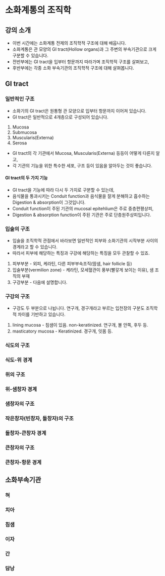 # 소화계통의 조직학

## 강의 소개

* 이번 시간에는 소화계통 전제의 조직학적 구조에 대해 배웁니다.
* 소화계통은 관 모양의 GI tract(Hollow organs)과 그 주변의 부속기관으로 크게 구분할 수 있습니다.
* 전반부에는 GI tract을 입부터 항문까지 따라가며 조직학적 구조를 살펴보고,
* 후반부에는 각종 소화 부속기관의 조직학적 구조에 대해 살펴봅니다.

## GI tract

### 일반적인 구조

* 소화기의 GI tract은 원통형 관 모양으로 입부터 항문까지 이어져 있습니다.
* GI tract은 일반적으로 4개층으로 구성되어 있습니다.

1. Mucosa
1. Submucosa
1. Muscularis(Externa)
1. Serosa

* GI tract의 각 기관에서 Mucosa, Muscularis(Externa) 등등이 어떻게 다른지 알고,
* 각 기관의 기능을 위한 특수한 세포, 구조 등이 있음을 알아두는 것이 좋습니다.

#### GI tract의 두 가지 기능

* GI tract을 기능에 따라 다시 두 가지로 구분할 수 있는데,
* 음식물을 통과시키는 Conduit function과 음식물을 잘게 분해하고 흡수하는 Digestion & absorption이 그것입니다.
* Conduit function이 주된 기관의 mucosal epitehlium은 주로 중층편평상피,
* Digestion & absorption function이 주된 기관은 주로 단층원주상피입니다.

### 입술의 구조

* 입술을 조직학적 관점에서 바라보면 일반적인 피부와 소화기관의 시작부분 사이의 경계라고 할 수 있습니다.
* 따라서 피부에 해당하는 특징과 구강에 해당하는 특징을 모두 관찰할 수 있죠.

1. 피부부분 - 외피, 케라틴, 다른 피부부속조직(땀샘, hair follicle 등)
1. 입술부분(vermilion zone) - 케라틴, 모세혈관이 풍부(빨갛게 보이는 이유), 샘 조직의 부재
1. 구강부분 - 다음에 설명합니다.

### 구강의 구조

* 구강도 두 부분으로 나뉩니다. 연구개, 경구개라고 부르는 입천장의 구분도 조직학적 차이를 기반하고 있습니다.

1. lining mucosa - 침샘이 있음. non-keratinized. 연구개, 볼 안쪽, 후두 등.
1. masticatory mucosa - Keratinized. 경구개, 잇몸 등.

### 식도의 구조

### 식도-위 경계

### 위의 구조

### 위-샘창자 경계

### 샘창자의 구조

### 작은창자(빈창자, 돌창자)의 구조

### 돌창자-큰창자 경계

### 큰창자의 구조

### 큰창자-항문 경계

## 소화부속기관

### 혀

### 치아

### 침샘

### 이자

### 간

### 담낭
